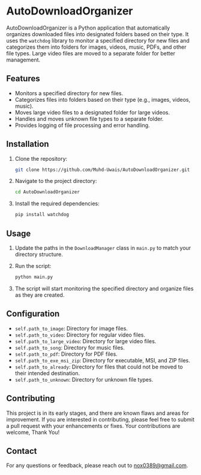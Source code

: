 # AutoDownloadOrganizer

AutoDownloadOrganizer is a Python application that automatically organizes downloaded files into designated folders based on their type. It uses the `watchdog` library to monitor a specified directory for new files and categorizes them into folders for images, videos, music, PDFs, and other file types. Large video files are moved to a separate folder for better management. 

## Features

- Monitors a specified directory for new files.
- Categorizes files into folders based on their type (e.g., images, videos, music).
- Moves large video files to a designated folder for large videos.
- Handles and moves unknown file types to a separate folder.
- Provides logging of file processing and error handling.

## Installation

1. Clone the repository:
    ```bash
    git clone https://github.com/Muhd-Uwais/AutoDownloadOrganizer.git
    ```

2. Navigate to the project directory:
    ```bash
    cd AutoDownloadOrganizer
    ```

3. Install the required dependencies:
    ```bash
    pip install watchdog
    ```

## Usage

1. Update the paths in the `DownloadManager` class in `main.py` to match your directory structure.

2. Run the script:
    ```bash
    python main.py
    ```

3. The script will start monitoring the specified directory and organize files as they are created.

## Configuration

- `self.path_to_image`: Directory for image files.
- `self.path_to_video`: Directory for regular video files.
- `self.path_to_large_video`: Directory for large video files.
- `self.path_to_song`: Directory for music files.
- `self.path_to_pdf`: Directory for PDF files.
- `self.path_to_exe_msi_zip`: Directory for executable, MSI, and ZIP files.
- `self.path_to_already`: Directory for files that could not be moved to their intended destination.
- `self.path_to_unknown`: Directory for unknown file types.

## Contributing

This project is in its early stages, and there are known flaws and areas for improvement. If you are interested in contributing, please feel free to submit a pull request with your enhancements or fixes. Your contributions are welcome, Thank You!

## Contact

For any questions or feedback, please reach out to [nox0389@gmail.com](mailto:nox0389@gmail.com).
